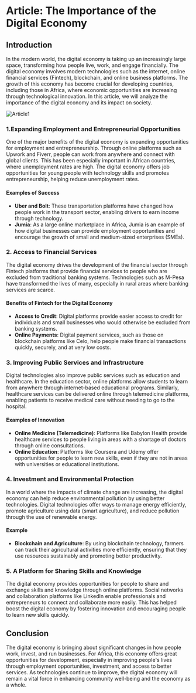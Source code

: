 # Article: The Importance of the Digital Economy

## Introduction

In the modern world, the digital economy is taking up an increasingly large space, transforming how people live, work, and engage financially. The digital economy involves modern technologies such as the internet, online financial services (Fintech), blockchain, and online business platforms. The growth of this economy has become crucial for developing countries, including those in Africa, where economic opportunities are increasing through technological innovation. In this article, we will analyze the importance of the digital economy and its impact on society.

![Article1](/images/Article1.jpg)

### 1.Expanding Employment and Entrepreneurial Opportunities

One of the major benefits of the digital economy is expanding opportunities for employment and entrepreneurship. Through online platforms such as Upwork and Fiverr, people can work from anywhere and connect with global clients. This has been especially important in African countries, where unemployment rates are high. The digital economy offers job opportunities for young people with technology skills and promotes entrepreneurship, helping reduce unemployment rates.

#### Examples of Success
- **Uber and Bolt**: These transportation platforms have changed how people work in the transport sector, enabling drivers to earn income through technology.
- **Jumia**: As a large online marketplace in Africa, Jumia is an example of how digital businesses can provide employment opportunities and encourage the growth of small and medium-sized enterprises (SMEs).

### 2. Access to Financial Services
The digital economy drives the development of the financial sector through Fintech platforms that provide financial services to people who are excluded from traditional banking systems. Technologies such as M-Pesa have transformed the lives of many, especially in rural areas where banking services are scarce.

#### Benefits of Fintech for the Digital Economy
- **Access to Credit**: Digital platforms provide easier access to credit for individuals and small businesses who would otherwise be excluded from banking systems.
- **Online Payments**:     Digital payment services, such as those on blockchain platforms like Celo, help people make financial transactions quickly, securely, and at very low costs.

### 3.  Improving Public Services and Infrastructure
Digital technologies also improve public services such as education and healthcare. In the education sector, online platforms allow students to learn from anywhere through internet-based educational programs. Similarly, healthcare services can be delivered online through telemedicine platforms, enabling patients to receive medical care without needing to go to the hospital.

#### Examples of Innovation
- **Online Medicine (Telemedicine)**: Platforms like Babylon Health provide healthcare services to people living in areas with a shortage of doctors through online consultations.
- **Online Education**:  Platforms like Coursera and Udemy offer opportunities for people to learn new skills, even if they are not in areas with universities or educational institutions.

### 4. Investment and Environmental Protection
In a world where the impacts of climate change are increasing, the digital economy can help reduce environmental pollution by using better technologies. Digital technologies offer ways to manage energy efficiently, promote agriculture using data (smart agriculture), and reduce pollution through the use of renewable energy.

#### Example
- **Blockchain and Agriculture**: By using blockchain technology, farmers can track their agricultural activities more efficiently, ensuring that they use resources sustainably and promoting better productivity.

### 5. A Platform for Sharing Skills and Knowledge
The digital economy provides opportunities for people to share and exchange skills and knowledge through online platforms. Social networks and collaboration platforms like LinkedIn enable professionals and entrepreneurs to connect and collaborate more easily. This has helped boost the digital economy by fostering innovation and encouraging people to learn new skills quickly.


## Conclusion
The digital economy is bringing about significant changes in how people work, invest, and run businesses. For Africa, this economy offers great opportunities for development, especially in improving people's lives through employment opportunities, investment, and access to better services. As technologies continue to improve, the digital economy will remain a vital force in enhancing community well-being and the economy as a whole.
